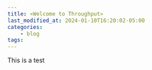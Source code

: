 ```yaml
---
title: «Welcome to Throughput»
last_modified_at: 2024-01-10T16:20:02-05:00
categories:
    - blog
tags:
---
```


This is a test